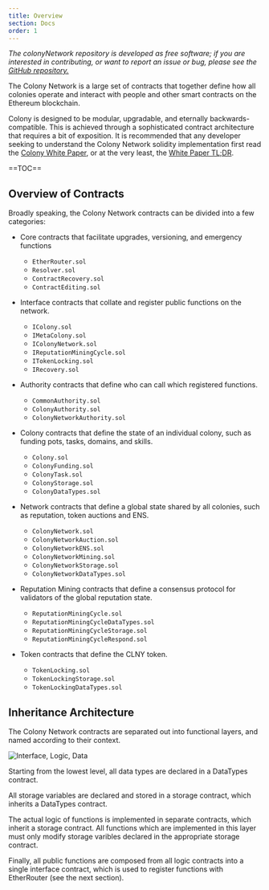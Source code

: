 ```yaml
---
title: Overview
section: Docs
order: 1
---
```


*The colonyNetwork repository is developed as free software; if you are interested in contributing, or want to report an issue or bug, please see the [GitHub repository.](https://github.com/JoinColony/colonyNetwork)*

The Colony Network is a large set of contracts that together define how all colonies operate and interact with people and other smart contracts on the Ethereum blockchain.

Colony is designed to be modular, upgradable, and eternally backwards-compatible. This is achieved through a sophisticated contract architecture that requires a bit of exposition. It is recommended that any developer seeking to understand the Colony Network solidity implementation first read the [Colony White Paper](https://colony.io/whitepaper/), or at the very least, the [White Paper TL;DR](/colonynetwork/whitepaper-tldr-colony/).

==TOC==

## Overview of Contracts
Broadly speaking, the Colony Network contracts can be divided into a few categories:

* Core contracts that facilitate upgrades, versioning, and emergency functions
  * `EtherRouter.sol`
  * `Resolver.sol`
  * `ContractRecovery.sol`
  * `ContractEditing.sol`

* Interface contracts that collate and register public functions on the network.
   * `IColony.sol`
   * `IMetaColony.sol`
   * `IColonyNetwork.sol`
   * `IReputationMiningCycle.sol`
   * `ITokenLocking.sol`
   * `IRecovery.sol`

* Authority contracts that define who can call which registered functions.
   * `CommonAuthority.sol`
   * `ColonyAuthority.sol`
   * `ColonyNetworkAuthority.sol`

* Colony contracts that define the state of an individual colony, such as funding pots, tasks, domains, and skills.
   * `Colony.sol`
   * `ColonyFunding.sol`
   * `ColonyTask.sol`
   * `ColonyStorage.sol`
   * `ColonyDataTypes.sol`

* Network contracts that define a global state shared by all colonies, such as reputation, token auctions and ENS.
    * `ColonyNetwork.sol`
    * `ColonyNetworkAuction.sol`
    * `ColonyNetworkENS.sol`
    * `ColonyNetworkMining.sol`
    * `ColonyNetworkStorage.sol`
    * `ColonyNetworkDataTypes.sol`

* Reputation Mining contracts that define a consensus protocol for validators of the global reputation state.
    * `ReputationMiningCycle.sol`
    * `ReputationMiningCycleDataTypes.sol`
    * `ReputationMiningCycleStorage.sol`
    * `ReputationMiningCycleRespond.sol`

* Token contracts that define the CLNY token.
    * `TokenLocking.sol`
    * `TokenLockingStorage.sol`
    * `TokenLockingDataTypes.sol`


## Inheritance Architecture
The Colony Network contracts are separated out into functional layers, and named according to their context.

![Interface, Logic, Data](img/colonyNetwork_diagram_r10.png)


Starting from the lowest level, all data types are declared in a DataTypes contract.

All storage variables are declared and stored in a storage contract, which inherits a DataTypes contract.

The actual logic of functions is implemented in separate contracts, which inherit a storage contract. All functions which are implemented in this layer must only modify storage varibles declared in the appropriate storage contract.

Finally, all public functions are composed from all logic contracts into a single interface contract, which is used to register functions with EtherRouter (see the next section).
